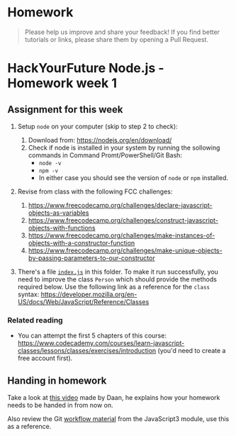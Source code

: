 # Homework

> Please help us improve and share your feedback! If you find better tutorials or links, please share them by opening a Pull Request.

# HackYourFuture Node.js - Homework week 1

## Assignment for this week

1. Setup `node` on your computer (skip to step 2 to check):
	1. Download from: https://nodejs.org/en/download/
	1. Check if node is installed in your system by running the sollowing commands in Command Promt/PowerShell/Git Bash:
		* `node -v`
		* `npm -v`
		* In either case you should see the version of `node` or `npm` installed.

1. Revise from class with the following FCC challenges:
	1. https://www.freecodecamp.org/challenges/declare-javascript-objects-as-variables
	1. https://www.freecodecamp.org/challenges/construct-javascript-objects-with-functions
	1. https://www.freecodecamp.org/challenges/make-instances-of-objects-with-a-constructor-function
	1. https://www.freecodecamp.org/challenges/make-unique-objects-by-passing-parameters-to-our-constructor

1. There's a file [`index.js`](./homework/index.js
) in this folder. To make it run successfully, you need to improve the class `Person` which should provide the methods required below. Use the following link as a reference for the `class` syntax: https://developer.mozilla.org/en-US/docs/Web/JavaScript/Reference/Classes

### Related reading
* You can attempt the first 5 chapters of this course: https://www.codecademy.com/courses/learn-javascript-classes/lessons/classes/exercises/introduction (you'd need to create a free account first).

## Handing in homework
Take a look at [this video](https://www.youtube.com/watch?v=-o0yomUVVpU&index=2&list=PLVYDhqbgYpYUGxRdtQdYVE5Q8h3bt6SIA) made by Daan, he explains how your homework needs to be handed in from now on.

Also review the Git [workflow material](https://github.com/HackYourFuture/Git/blob/master/Lecture-3.md) from the JavaScript3 module, use this as a reference.
